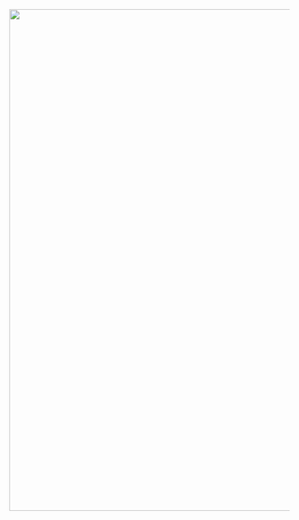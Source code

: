 <img width = 900px src="https://user-images.githubusercontent.com/90635746/159171742-241f1b82-fdb2-4e21-a654-0bfe3269d7e5.gif"/>
